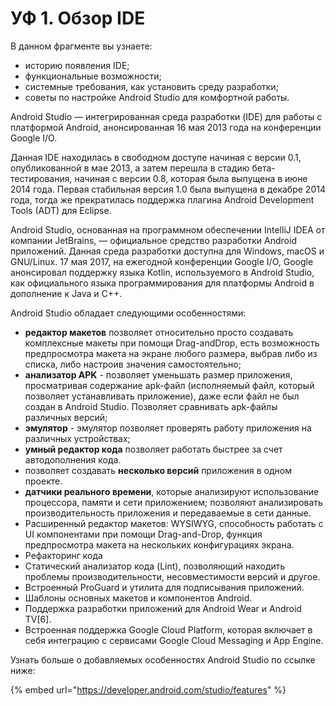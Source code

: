 # УФ 1. Обзор IDE

В данном фрагменте вы узнаете:

* историю появления IDE;
* функциональные возможности;
* системные требования, как установить среду разработки;
* советы по настройке Android Studio для комфортной работы.

Android Studio — интегрированная среда разработки \(IDE\) для работы с платформой Android, анонсированная 16 мая 2013 года на конференции Google I/O.

Данная IDE находилась в свободном доступе начиная с версии 0.1, опубликованной в мае 2013, а затем перешла в стадию бета-тестирования, начиная с версии 0.8, которая была выпущена в июне 2014 года. Первая стабильная версия 1.0 была выпущена в декабре 2014 года, тогда же прекратилась поддержка плагина Android Development Tools \(ADT\) для Eclipse.

Android Studio, основанная на программном обеспечении IntelliJ IDEA от компании JetBrains, — официальное средство разработки Android приложений. Данная среда разработки доступна для Windows, macOS и GNU/Linux. 17 мая 2017, на ежегодной конференции Google I/O, Google анонсировал поддержку языка Kotlin, используемого в Android Studio, как официального языка программирования для платформы Android в дополнение к Java и С++.

Android Studio обладает следующими особенностями:

* **редактор макетов** позволяет относительно просто создавать комплексные макеты при помощи Drag-andDrop, есть возможность предпросмотра макета на экране любого размера, выбрав либо из списка, либо настроив значения самостоятельно;
* **анализатор APK** - позволяет уменьшать размер приложения, просматривая содержание apk-файл \(исполняемый файл, который позволяет устанавливать приложение\), даже если файл не был создан в Android Studio. Позволяет сравнивать apk-файлы различных версий;
* **эмулятор** - эмулятор позволяет проверять работу приложения на различных устройствах;
* **умный редактор кода** позволяет работать быстрее за счет автодополнения кода.
* позволяет создавать **несколько версий** приложения в одном проекте.
* **датчики реального времени**, которые анализируют использование процессора, памяти и сети приложением; позволяют анализировать производительность приложения и передаваемые в сети данные.
* Расширенный редактор макетов: WYSIWYG, способность работать с UI компонентами при помощи Drag-and-Drop, функция предпросмотра макета на нескольких конфигурациях экрана.
* Рефакторинг кода 
* Статический анализатор кода \(Lint\), позволяющий находить проблемы производительности, несовместимости версий и другое. 
* Встроенный ProGuard и утилита для подписывания приложений. 
* Шаблоны основных макетов и компонентов Android. 
* Поддержка разработки приложений для Android Wear и Android TV\[6\]. 
* Встроенная поддержка Google Cloud Platform, которая включает в себя интеграцию с сервисами Google Cloud Messaging и App Engine.

Узнать больше о добавляемых особенностях Android Studio по ссылке ниже:

{% embed url="https://developer.android.com/studio/features" %}





